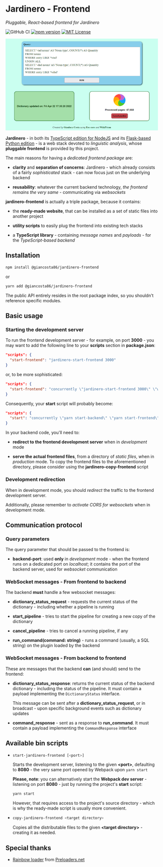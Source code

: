 # Jardinero - Frontend

_Pluggable, React-based frontend for Jardinero_

![GitHub CI](https://github.com/giancosta86/jardinero-frontend/actions/workflows/publish-to-npm.yml/badge.svg)
[![npm version](https://badge.fury.io/js/@giancosta86%2Fjardinero-frontend.svg)](https://badge.fury.io/js/@giancosta86%2Fjardinero-frontend)
[![MIT License](https://img.shields.io/badge/license-MIT-blue.svg?style=flat)](/LICENSE)

![Screenshot](docs/screenshot.png)

**Jardinero** - in both its [TypeScript edition for NodeJS](https://github.com/giancosta86/Jardinero) and its [Flask-based Python edition](https://github.com/giancosta86/Jardinero) - is a web stack devoted to _linguistic analysis_, whose **pluggable frontend** is provided by this project.

The main reasons for having a _dedicated frontend package_ are:

- **clarity** and **separation of concerns**: Jardinero - which already consists of a fairly _sophisticated_ stack - can now focus just on the underlying backend

- **reusability**: whatever the current backend technology, _the frontend remains the very same_ - communicating via _websockets_

**jardinero-frontend** is actually a triple package, because it contains:

- the **ready-made website**, that can be installed as a set of static files into another project

- **utility scripts** to easily plug the frontend into existing tech stacks

- a **TypeScript library** - containing _message names_ and _payloads_ - for the _TypeScript-based backend_

## Installation

```bash
npm install @giancosta86/jardinero-frontend
```

or

```bash
yarn add @giancosta86/jardinero-frontend
```

The public API entirely resides in the root package index, so you shouldn't reference specific modules.

## Basic usage

### Starting the development server

To run the frontend development server - for example, on port **3000** - you may want to add the following line to your **scripts** section in **package.json**:

```json
"scripts": {
  "start-frontend": "jardinero-start-frontend 3000"
}
```

or, to be more sophisticated:

```json
"scripts": {
  "start-frontend": "concurrently \"jardinero-start-frontend 3000\" \"wait-on --delay 2000 --interval 1000 http://localhost:3000/\""
}
```

Consequently, your **start** script will probably become:

```json
"scripts": {
  "start": "concurrently \"yarn start-backend\" \"yarn start-frontend\"",
}
```

In your backend code, you'll need to:

- **redirect to the frontend development server** when in _development_ mode

- **serve the actual frontend files**, from a directory of _static files_, when in _production_ mode. To copy the frontend files to the aforementioned directory, please consider using the **jardinero-copy-frontend** script

### Development redirection

When in development mode, you should _redirect_ the traffic to the frontend development server.

Additionally, please remember to _activate CORS for websockets_ when in development mode.

## Communication protocol

### Query parameters

The query parameter that should be passed to the frontend is:

- **backend-port**: used **only** in _development_ mode - when the frontend runs on a dedicated port on _localhost_; it contains the port of the backend server, used for _websocket_ communication

### WebSocket messages - From frontend to backend

The backend **must** handle a few websocket messages:

- **dictionary_status_request** - requests the current status of the dictionary - including whether a pipeline is running

- **start_pipeline** - tries to start the pipeline for creating a new copy of the dictionary

- **cancel_pipeline** - tries to cancel a running pipeline, if any

- **run_command(command: string)** - runs a command (usually, a SQL string) on the plugin loaded by the backend

### WebSocket messages - From backend to frontend

These are messages that the backend **can** (and should) send to the frontend:

- **dictionary_status_response**: returns the current status of the backend dictionary - including the status of the pipeline. It must contain a payload implementing the `DictionaryStatus` interface.

  This message can be sent after a **dictionary_status_request**, or in broadcast - upon specific background events such as dictionary updates

* **command_response** - sent as a response to **run_command**. It must contain a payload implementing the `CommandResponse` interface

## Available bin scripts

- ```bash
  start-jardinero-frontend [<port>]
  ```

  Starts the development server, listening to the given **\<port\>**, defaulting to **8080** - the very same port opened by Webpack upon `yarn start`

  **Please, note**: you can alternatively start the **Webpack dev server** - listening on port **8080** - just by running the project's **start** script:

  ```bash
  yarn start
  ```

  However, that requires access to the project's source directory - which is why the ready-made script is usually more convenient.

- ```bash
  copy-jardinero-frontend <target directory>
  ```

  Copies all the distributable files to the given **\<target directory\>** - creating it as needed.

## Special thanks

- [Rainbow loader](https://icons8.com/preloaders/en/circular/rainbow/) from [Preloaders.net](https://icons8.com/preloaders/)
